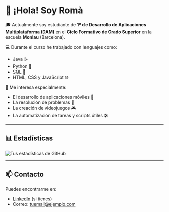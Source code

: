 # 👋 ¡Hola! Soy Romà

🎓 Actualmente soy estudiante de **1º de Desarrollo de Aplicaciones Multiplataforma (DAM)** en el **Ciclo Formativo de Grado Superior** en la escuela **Monlau** (Barcelona).

💻 Durante el curso he trabajado con lenguajes como:

- Java ☕
- Python 🐍
- SQL 💾
- HTML, CSS y JavaScript 🌐

🚀 Me interesa especialmente:
- El desarrollo de aplicaciones móviles 📱
- La resolución de problemas 🧩
- La creación de videojuegos 🎮
- La automatización de tareas y scripts útiles 🛠️

---

## 📊 Estadísticas

![Tus estadísticas de GitHub](https://github-readme-stats.vercel.app/api?username=TuUsuario&show_icons=true&theme=radical)

---

## 📫 Contacto

Puedes encontrarme en:

- [LinkedIn](https://www.linkedin.com/in/tu-usuario) (si tienes)
- Correo: tuemail@ejemplo.com
  
